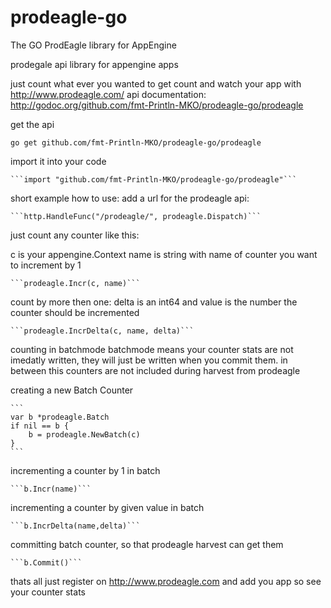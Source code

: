 prodeagle-go
============

The GO ProdEagle library for AppEngine

prodegale api library for appengine apps 

just count what ever you wanted to get count and watch your app with http://www.prodeagle.com/
api documentation: http://godoc.org/github.com/fmt-Println-MKO/prodeagle-go/prodeagle

get the api 

  ```go get github.com/fmt-Println-MKO/prodeagle-go/prodeagle```

import it into your code

	```import "github.com/fmt-Println-MKO/prodeagle-go/prodeagle"```

short example how to use:
add a url for the prodeagle api:

	```http.HandleFunc("/prodeagle/", prodeagle.Dispatch)```

just count any counter like this:

c is your appengine.Context
name is string with name of counter you want to increment by 1

	```prodeagle.Incr(c, name)```

count by more then one:
delta is an int64 and value is the number the counter should be incremented

	```prodeagle.IncrDelta(c, name, delta)``` 

counting in batchmode
batchmode means your counter stats are not imedatly written, 
they will just be written when you commit them. in between this counters are not included during harvest from prodeagle

creating a new Batch Counter

	```
	var b *prodeagle.Batch
	if nil == b {
		b = prodeagle.NewBatch(c)
	}
	```

incrementing a counter by 1 in batch

	```b.Incr(name)```

incrementing a counter by given value in batch

	```b.IncrDelta(name,delta)```

committing batch counter, so that prodeagle harvest can get them

	```b.Commit()```

thats all
just register on http://www.prodeagle.com and add you app so see your counter stats
